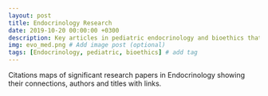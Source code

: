 ```yaml
---
layout: post
title: Endocrinology Research
date: 2019-10-20 00:00:00 +0300
description: Key articles in pediatric endocrinology and bioethics that inform the treatment of pediatric GD  
img: evo_med.png # Add image post (optional)
tags: [Endocrinology, pediatric, bioethics] # add tag
---
```


Citations maps of significant research papers in Endocrinology showing their connections, authors and titles with links.
